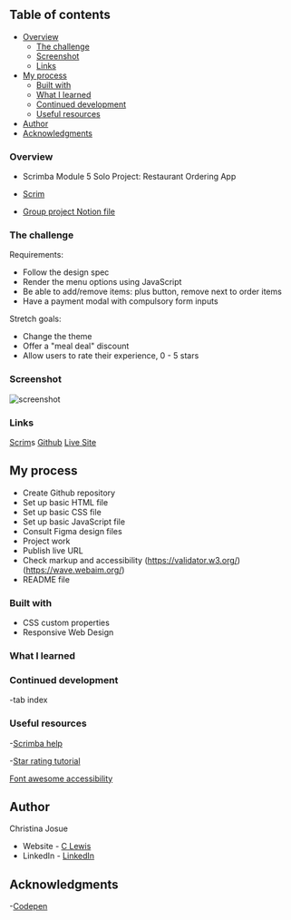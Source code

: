 
 ## Table of contents

- [Overview](#overview)
  - [The challenge](#the-challenge)
  - [Screenshot](#screenshot)
  - [Links](#links)
- [My process](#my-process)
  - [Built with](#built-with)
  - [What I learned](#what-i-learned)
  - [Continued development](#continued-development)
  - [Useful resources](#useful-resources)
- [Author](#author)
- [Acknowledgments](#acknowledgments)


### Overview

- Scrimba Module 5 Solo Project: Restaurant Ordering App
- [Scrim](https://scrimba.com/learn/frontend/solo-project-restaurant-ordering-app-co72e499baf5f48346e5975cf)

- [Group project Notion file](https://different-marmoset-f7b.notion.site/Restaurant-Ordering-App-c578309957b74836abe0eb0b61eb742c)


### The challenge

Requirements:
- Follow the design spec
- Render the menu options using JavaScript
- Be able to add/remove items: plus button, remove next to order items
- Have a payment modal with compulsory form inputs

Stretch goals:
- Change the theme
- Offer a "meal deal" discount
- Allow users to rate their experience, 0 - 5 stars


 ### Screenshot

![screenshot](#)

### Links

[Scrim](#)s
[Github](#)
[Live Site](#)

## My process

- Create Github repository
- Set up basic HTML file 
- Set up basic CSS file
- Set up basic JavaScript file
- Consult Figma design files
- Project work
- Publish live URL
- Check markup and accessibility
(https://validator.w3.org/)
(https://wave.webaim.org/)
- README file

### Built with

- CSS custom properties
- Responsive Web Design

### What I learned


### Continued development

-tab index


### Useful resources

-[Scrimba help](https://projects.scrimba.com/restaurant-menu)

-[Star rating tutorial](https://dev.to/leonardoschmittk/how-to-make-a-star-rating-with-js-36d3)

[Font awesome accessibility](https://fontawesome.com/docs/web/dig-deeper/accessibility#making-icons-accessible-manually)


## Author

Christina
Josue

- Website - [C Lewis](https://www.clewisdev.com)
- LinkedIn - [LinkedIn](https://www.linkedin.com/in/clewisdev/)


## Acknowledgments

-[Codepen](https://codepen.io/neilpomerleau)





